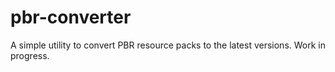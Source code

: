 # pbr-converter

A simple utility to convert PBR resource packs to the latest versions. Work in progress.
